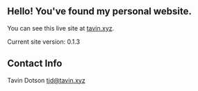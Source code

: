 ## Hello! You've found my personal website.

You can see this live site at [tavin.xyz](https://tavin.xyz).

Current site version: 0.1.3

## Contact Info

Tavin Dotson
[tjd@tavin.xyz](mailto:tjd@tavin.xyz)
